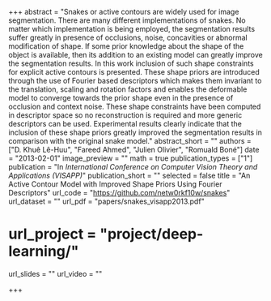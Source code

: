 +++
abstract = "Snakes or active contours are widely used for image segmentation. There are many different implementations of snakes. No matter which implementation is being employed, the segmentation results suffer greatly in presence of occlusions, noise, concavities or abnormal modification of shape. If some prior knowledge about the shape of the object is available, then its addition to an existing model can greatly improve the segmentation results. In this work inclusion of such shape constraints for explicit active contours is presented. These shape priors are introduced through the use of Fourier based descriptors which makes them invariant to the translation, scaling and rotation factors and enables the deformable model to converge towards the prior shape even in the presence of occlusion and context noise. These shape constraints have been computed in descriptor space so no reconstruction is required and more generic descriptors can be used. Experimental results clearly indicate that the inclusion of these shape priors greatly improved the segmentation results in comparison with the original snake model."
abstract_short = ""
authors = ["D. Khuê Lê-Huu", "Fareed Ahmed", "Julien Olivier", "Romuald Boné"]
date = "2013-02-01"
image_preview = ""
math = true
publication_types = ["1"]
publication = "In *International Conference on Computer Vision Theory and Applications (VISAPP)*"
publication_short = ""
selected = false
title = "An Active Contour Model with Improved Shape Priors Using Fourier Descriptors"
url_code = "https://github.com/netw0rkf10w/snakes"
url_dataset = ""
url_pdf = "papers/snakes_visapp2013.pdf"
# url_project = "project/deep-learning/"
url_slides = ""
url_video = ""

+++
